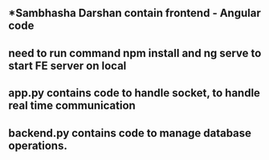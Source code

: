 *Sambhasha Darshan contain frontend - Angular code
-
need to run command npm install and ng serve to start FE server on local
-

app.py contains code to handle socket, to handle real time communication
-


backend.py contains code to manage database operations.
-
